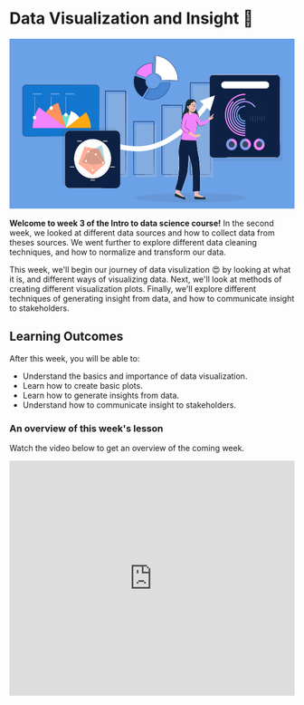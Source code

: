 # Data Visualization and Insight 📶

<img src="./data-visualization/data-viz/Data-Visualization.jpeg" width="100%" height="300px">

**Welcome to week 3 of the Intro to data science course!** In the second week, we looked at different data sources and how to collect data from theses sources. We went further to explore different data cleaning techniques, and how to normalize and transform our data. 

This week, we'll begin our journey of data visulization 😍 by looking at what it is, and different ways of visualizing data. Next, we'll look at methods of creating different visualization plots. Finally, we'll explore different techniques of generating insight from data, and how to communicate insight to stakeholders.


## Learning Outcomes

After this week, you will be able to:

- Understand the basics and importance of data visualization.
- Learn how to create basic plots.
- Learn how to generate insights from data.
- Understand how to communicate insight to stakeholders.



### An overview of this week's lesson

<aside>

Watch the video below to get an overview of the coming week.

</aside>
<div style="position: relative; padding-bottom: 56.25%; height: 0;"><iframe width="100%" height="415" src="https://www.youtube.com/embed/1GhghjgJTuanORg0" title="Linking your CSS" frameborder="0" allow="accelerometer; autoplay; clipboard-write; encrypted-media; gyroscope; picture-in-picture" allowfullscreen></iframe></div>
